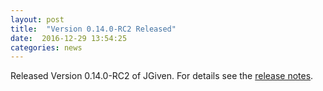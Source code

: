 ```yaml
---
layout: post
title:  "Version 0.14.0-RC2 Released"
date:  2016-12-29 13:54:25
categories: news
---
```


Released Version 0.14.0-RC2 of JGiven. For details see the [release notes](https://github.com/TNG/JGiven/releases/tag/v0.14.0-RC2).

[jgiven-gh]: https://github.com/TNG/JGiven
[jgiven]:    https://jgiven.org

